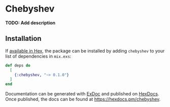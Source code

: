 # Chebyshev

**TODO: Add description**

## Installation

If [available in Hex](https://hex.pm/docs/publish), the package can be installed
by adding `chebyshev` to your list of dependencies in `mix.exs`:

```elixir
def deps do
  [
    {:chebyshev, "~> 0.1.0"}
  ]
end
```

Documentation can be generated with [ExDoc](https://github.com/elixir-lang/ex_doc)
and published on [HexDocs](https://hexdocs.pm). Once published, the docs can
be found at <https://hexdocs.pm/chebyshev>.

